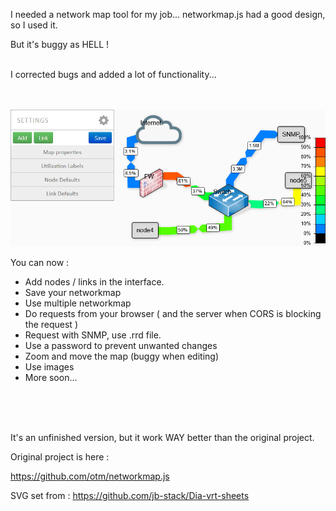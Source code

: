 

I needed a network map tool for my job...
networkmap.js had a good design, so I used it.

But it's buggy as HELL !

<br/>
I corrected bugs and added a lot of functionality...
<br/>
<br/><br/>

![screenshot](img/networkmap2.png.png)


You can now :

- Add nodes / links in the interface.
- Save your networkmap
- Use multiple networkmap
- Do requests from your browser ( and the server when CORS is blocking the request )
- Request with SNMP, use .rrd file.
- Use a password to prevent unwanted changes
- Zoom and move the map (buggy when editing)
- Use images
- More soon...

<br/><br/><br/>

It's an unfinished version, but it work WAY better than the original project.






Original project is here :

https://github.com/otm/networkmap.js



SVG set from : https://github.com/jb-stack/Dia-vrt-sheets
